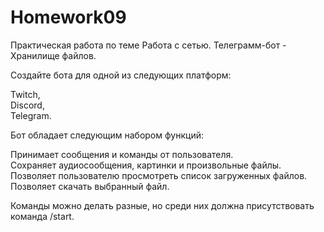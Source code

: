 # Homework09
Практическая работа по теме Работа с сетью. Телеграмм-бот - Хранилище файлов.

Создайте бота для одной из следующих платформ:

Twitch,
<br>Discord,
<br>Telegram.


Бот обладает следующим набором функций:

Принимает сообщения и команды от пользователя.
<br>Сохраняет аудиосообщения, картинки и произвольные файлы.
<br>Позволяет пользователю просмотреть список загруженных файлов.
<br>Позволяет скачать выбранный файл.


Команды можно делать разные, но среди них должна присутствовать команда /start.
